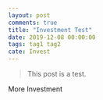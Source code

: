 ```yaml
---
layout: post
comments: true
title: "Investment Test"
date: 2019-12-08 00:00:00
tags: tag1 tag2
cate: Invest
---
```


> This post is a test.


<!--more-->
More Investment